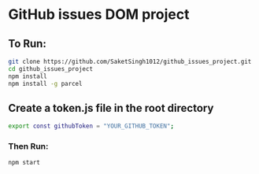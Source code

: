 #                                       GitHub issues DOM project

## To Run:

```bash
git clone https://github.com/SaketSingh1012/github_issues_project.git
cd github_issues_project
npm install
npm install -g parcel
```

## Create a token.js file in the root directory 
```bash
export const githubToken = "YOUR_GITHUB_TOKEN";
```
### Then Run:
```bash
npm start

```